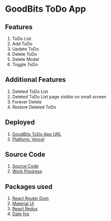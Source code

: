 # GoodBits ToDo App
## Features
1. ToDo List
2. Add ToDo
3. Update ToDo
4. Delete ToDo
5. Delete Modal
6. Toggle ToDo

## Additional Features
1. Deleted ToDo List
2. Deleted ToDo List page visible on small screen
3. Forever Detele
4. Restore Deleted ToDo

## Deployed
1. [GoodBits ToDo App URL](https://to-do-list-app-ashen.vercel.app/)
2. [Platform: Vercel](https://vercel.com/)

## Source Code
1. [Source Code](https://github.com/AnvarPK/ToDo-List-App)
2. [Work Progress](https://github.com/AnvarPK/ToDo-List-App/commits/main)

## Packages used
1. [React Router Dom](https://v5.reactrouter.com/web/) 
2. [Material UI](https://mui.com/)
3. [React Redux](https://react-redux.js.org/)
4. [Date fns](https://date-fns.org/)
